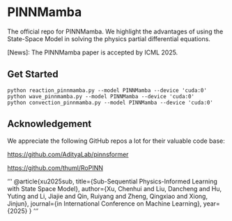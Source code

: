 

# PINNMamba

The official repo for PINNMamba. We highlight the advantages of using the State-Space Model in solving the physics partial differential equations.

[News]: The PINNMamba paper is accepted by ICML 2025. 

## Get Started

```shell
python reaction_pinnmamba.py --model PINNMamba --device 'cuda:0'
python wave_pinnmamba.py --model PINNMamba --device 'cuda:0'
python convection_pinnmamba.py --model PINNMamba --device 'cuda:0'
```


## Acknowledgement

We appreciate the following GitHub repos a lot for their valuable code base:

https://github.com/AdityaLab/pinnsformer

https://github.com/thuml/RoPINN

‘’‘
@article{xu2025sub,
  title={Sub-Sequential Physics-Informed Learning with State Space Model},
  author={Xu, Chenhui and Liu, Dancheng and Hu, Yuting and Li, Jiajie and Qin, Ruiyang and Zheng, Qingxiao and Xiong, Jinjun},
  journal={in International Conference on Machine Learning},
  year={2025}
}
’‘’
